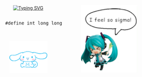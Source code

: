 <div align="center">
<img src="https://raw.githubusercontent.com/sunrayito/sunrayito/main/assets/mikusigma.jpg" width="35%" align="right" />
<a href="https://git.io/typing-svg"><img src="https://readme-typing-svg.demolab.com?font=comic+sans&pause=1000&color=F758C4&width=435&lines=+haiiiii+%5E_%5E+hi!!+hiiiiii+%3C3+haiiiiii+hii+%3A3" alt="Typing SVG" /></a>
<br><br>
<pre>
    #define int long long
</pre>
<br><br>
<img src="https://raw.githubusercontent.com/sunrayito/sunrayito/main/assets/cinnamoroll.gif" height="100" />
<br><br><br>
    


</div>